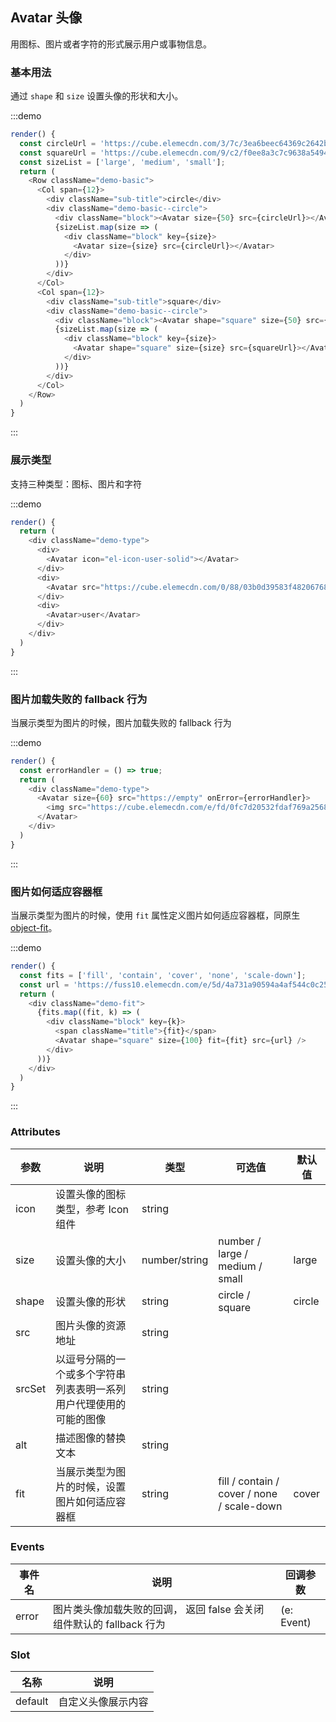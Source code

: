 ## Avatar 头像

用图标、图片或者字符的形式展示用户或事物信息。

### 基本用法

通过 `shape` 和 `size` 设置头像的形状和大小。

:::demo

```js
render() {
  const circleUrl = 'https://cube.elemecdn.com/3/7c/3ea6beec64369c2642b92c6726f1epng.png';
  const squareUrl = 'https://cube.elemecdn.com/9/c2/f0ee8a3c7c9638a54940382568c9dpng.png';
  const sizeList = ['large', 'medium', 'small'];
  return (
    <Row className="demo-basic">
      <Col span={12}>
        <div className="sub-title">circle</div>
        <div className="demo-basic--circle">
          <div className="block"><Avatar size={50} src={circleUrl}></Avatar></div>
          {sizeList.map(size => (
            <div className="block" key={size}>
              <Avatar size={size} src={circleUrl}></Avatar>
            </div>
          ))}
        </div>
      </Col>
      <Col span={12}>
        <div className="sub-title">square</div>
        <div className="demo-basic--circle">
          <div className="block"><Avatar shape="square" size={50} src={squareUrl}></Avatar></div>
          {sizeList.map(size => (
            <div className="block" key={size}>
              <Avatar shape="square" size={size} src={squareUrl}></Avatar>
            </div>
          ))}
        </div>
      </Col>
    </Row>
  )
}
```

:::

### 展示类型

支持三种类型：图标、图片和字符

:::demo

```js
render() {
  return (
    <div className="demo-type">
      <div>
        <Avatar icon="el-icon-user-solid"></Avatar>
      </div>
      <div>
        <Avatar src="https://cube.elemecdn.com/0/88/03b0d39583f48206768a7534e55bcpng.png" />
      </div>
      <div>
        <Avatar>user</Avatar>
      </div>
    </div>
  )
}
```

:::

### 图片加载失败的 fallback 行为

当展示类型为图片的时候，图片加载失败的 fallback 行为

:::demo

```js
render() {
  const errorHandler = () => true;
  return (
    <div className="demo-type">
      <Avatar size={60} src="https://empty" onError={errorHandler}>
        <img src="https://cube.elemecdn.com/e/fd/0fc7d20532fdaf769a25683617711png.png"/>
      </Avatar>
    </div>
  )
}
```

:::

### 图片如何适应容器框

当展示类型为图片的时候，使用 `fit` 属性定义图片如何适应容器框，同原生 [object-fit](https://developer.mozilla.org/en-US/docs/Web/CSS/object-fit)。

:::demo

```js
render() {
  const fits = ['fill', 'contain', 'cover', 'none', 'scale-down'];
  const url = 'https://fuss10.elemecdn.com/e/5d/4a731a90594a4af544c0c25941171jpeg.jpeg'
  return (
    <div className="demo-fit">
      {fits.map((fit, k) => (
        <div className="block" key={k}>
          <span className="title">{fit}</span>
          <Avatar shape="square" size={100} fit={fit} src={url} />
        </div>
      ))}
    </div>
  )
}
```

:::

### Attributes

| 参数   | 说明                                                               | 类型          | 可选值                                     | 默认值 |
| ------ | ------------------------------------------------------------------ | ------------- | ------------------------------------------ | ------ |
| icon   | 设置头像的图标类型，参考 Icon 组件                                 | string        |                                            |        |
| size   | 设置头像的大小                                                     | number/string | number / large / medium / small            | large  |
| shape  | 设置头像的形状                                                     | string        | circle / square                            | circle |
| src    | 图片头像的资源地址                                                 | string        |                                            |        |
| srcSet | 以逗号分隔的一个或多个字符串列表表明一系列用户代理使用的可能的图像 | string        |                                            |        |
| alt    | 描述图像的替换文本                                                 | string        |                                            |        |
| fit    | 当展示类型为图片的时候，设置图片如何适应容器框                     | string        | fill / contain / cover / none / scale-down | cover  |

### Events

| 事件名 | 说明                                                                 | 回调参数   |
| ------ | -------------------------------------------------------------------- | ---------- |
| error  | 图片类头像加载失败的回调， 返回 false 会关闭组件默认的 fallback 行为 | (e: Event) |

### Slot

| 名称    | 说明               |
| ------- | ------------------ |
| default | 自定义头像展示内容 |
